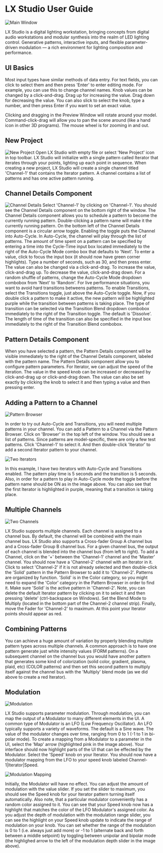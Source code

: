 LX Studio User Guide
====================
![Main Window](assets/mainwindow.jpg)

LX Studio is a digital lighting workstation, bringing concepts from digital audio workstations and modular synthesis into the realm of LED lighting control. Generative patterns, interactive inputs, and flexible parameter-driven modulation — a rich environment for lighting composition and performance.

UI Basics
---------
Most input types have similar methods of data entry.  For text fields, you can click to select them and then press 'Enter' to enter editing mode.  For example,
you can use this to change channel names.  Knob values can be changed by a click-and-drag.  Drag up for increasing the value.  Drag down for decreasing the value.
You can also slick to select the knob, type a number, and then press Enter if you want to set an exact value.

Clicking and dragging in the Preview Window will rotate around your model.  Command-click-drag will allow you to pan the scene around (like a hand icon in other
3D programs).  The mouse wheel is for zooming in and out.

New Project
-----------
![New Project](assets/newproject.jpg)
Open LX Studio with empty file or select 'New Project' icon in top toolbar.  LX Studio will initialize with a single pattern called Iterator that iterates through your points, lighting up each point in sequence.  When creating a new project, LX Studio will create a single channel titled 'Channel-1' that contains the Iterator pattern.  A channel contains a list of patterns and has one active pattern running.  

Channel Details Component
-------------------------
![Channel Details](assets/channeldetails.jpg)
Select 'Channel-1' by clicking on 'Channel-1'.  You should see the Channel Details component on the bottom right of the window.
The Channel Details component allows you to schedule a pattern to become the currently running pattern.  Double-clicking a
pattern name will make it the currently running pattern.  On the bottom left of the Channel Details component is a circular
arrow toggle.  Enabling the toggle puts the Channel into Auto-Cycle.  In Auto-Cycle, the channel will play through the list
of patterns.  The amount of time spent on a pattern can be specified by entering a time into the Cycle-Time input box located
immediately to the right of the Auto-Cycle Mode combo box that defaults to 'Next'.  To enter a value, click to focus the
input box (it should now have green corner highlights).  Type a number of seconds, such as 30, and then press enter.  The value
can also be changed via a click-and-drag.  To increase the value, click-and-drag up.  To decrease the value, click-and-drag down.
For a random shuffle of patterns, change the Auto-Cycle Mode dropdown combobox from 'Next' to 'Random'.  For live performance
situations, you want to avoid hard transitions betweens patterns.  To enable Transitions, select the Transitions toggle, just
above the Auto-Cycle toggle.  Now, if you double click a pattern to make it active, the new pattern will be highlighted purple
while the transition between patterns is taking place.  The type of transition can be selected via the Transition Blend dropdown
combobox immediately to the right of the Transition toggle.  The default is 'Dissolve'.  The length of time of the transition
can also be specified in the input box immediately to the right of the Transition Blend combobox.

Pattern Details Component
-------------------------
When you have selected a pattern, the Pattern Details component will be visible immediately to the right of the Channel Details
component, labeled with the pattern name.  The Pattern Details component allow you to configure pattern parameters.  For Iterator,
we can adjust the speed of the iteration.  The value in the speed knob can be increased or decreased by click-and-drag up or
click-and-drag down.  The value can also be set exactly by clicking the knob to select it and then typing a value and then pressing
enter.

Adding a Pattern to a Channel
-----------------------------
![Pattern Browser](assets/patternbrowser.jpg)

In order to try out Auto-Cycle and Transitions, you will need multiple patterns in your channel.  You can add a Pattern to a Channel
via the Pattern Browser.  Click on 'Browser' in the top left of the window.  You should see a list of patterns.  Since patterns
are model-specific, there are only a few test patterns.  Click 'Channel-1' to select it.  And then double-click 'Iterator' to add
a second Iterator pattern to your channel.

![Two Iterators](assets/twoiterators.jpg)

In this example, I have two iterators with Auto-Cycle and Transitions enabled.  The pattern play time is 5 seconds and the transition
is 5 seconds.  Also, in order for a pattern to play in Auto-Cycle mode the toggle before the pattern name should be ON as in the
image above.  You can also see that the first Iterator is highlighted in purple, meaning that a transition is taking place.


Multiple Channels
-----------------
![Two Channels](assets/twochannels.jpg)

LX Studio supports multiple channels.  Each channel is assigned to a channel bus.  By default, the channel will be combined with the
main channel bus.  LX Studio also supports a Cross-fader Group A channel bus and a Cross-fader Group B channel bus.  For a given
channel bus, the output of each channel is blended into the channel bus (from left to right).  To add a Channel, click on the '+'
between the 'Channel-1' channel and the 'Master' channel.  You should now have a 'Channel-2' channel with an Iterator in it.  Click to
select 'Channel-2' if it is not already selected and then double-click the 'Solid' pattern in the Pattern Browser to add it to 'Channel-2'.
Patterns are organized by function.  'Solid' is in the Color category, so you might need to expand the 'Color' category in the Pattern Browser
in order to find it.  Make sure 'Solid' is the active pattern in 'Channel-2'.  Note, you can delete the default Iterator pattern by
clicking on it to select it and then pressing 'delete' (ctrl-backspace on Windows).  Set the Blend Mode to Multiply (located in the
bottom part of the Channel-2 channel strip).  Finally, move the Fader for 'Channel-2' to maximum.  At this point your Iterator points
should appear as red.

Combining Patterns
------------------
You can achieve a huge amount of variation by properly blending multiple pattern types across multiple channels.  A common approach is
to have one pattern generate just white intensity values (FORM patterns).  On a subsequent channel on the channel bus you would have
another pattern that generates some kind of colorization (solid color, gradient, plasma, plaid, etc) (COLOR patterns)
and then set this second pattern to multiply itself against the channel bus with the 'Multiply' blend mode  (as we did above to
create a red Iterator).

Modulation
----------
![Modulation](assets/modulation.jpg)

LX Studio supports parameter modulation.  Through modulation, you can map the output of a Modulator to many different elements in
the UI.  A common type of Modulator is an LFO (Low Frequency Oscillator).  An LFO typically supports a variety of waveforms.  The
default is a Sine wave.  The value of the modulator changes over time, ranging from 0 to 1 (-1 to 1 in bi-polar mode).  To create
a mapping from a Modulator to a parameter in the UI, select the 'Map' arrow (highlighted pink in the image above).  Your interface
should now highlight parts of the UI that can be effected by the Modulator.  Select the 'Speed' knob on your Iterator.  You
should now have a modulator mapping from the LFO to your speed knob labeled Channel-1|Iterator|Speed.

![Modulation Mapping](assets/modulationmapping.jpg)

Initially, the Modulator will have no effect.  You can adjust the amount of modulation with the value slider.  If you set the slider
to maximum, you should see the Speed knob for your Iterator pattern turning itself automatically.  Also note, that a particular
modulator conveniently has a random color assigned to it.  You can see that your Speed knob now has a highlight that matches
the color of the LFO Modulator's assigned color.  As you adjust the depth of modulation with the modulation range slider, you
can see the highlight on your Speed knob update to indicate the range of modulation on your knob.  You can set whether the
range of the modulation is 0 to 1 (i.e. always just add more) or -1 to 1 (alternate back and forth between a middle setpoint)
by toggling between unipolar and bipolar mode (the highlighed arrow to the left of the modulation depth slider in the image
above).




